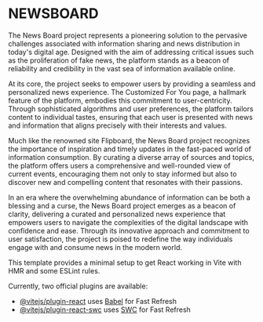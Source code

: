 # NEWSBOARD

The News Board project represents a pioneering solution to the pervasive challenges associated with information sharing and news distribution in today's digital age. Designed with the aim of addressing critical issues such as the proliferation of fake news, the platform stands as a beacon of reliability and credibility in the vast sea of information available online.

At its core, the project seeks to empower users by providing a seamless and personalized news experience. The Customized For You page, a hallmark feature of the platform, embodies this commitment to user-centricity. Through sophisticated algorithms and user preferences, the platform tailors content to individual tastes, ensuring that each user is presented with news and information that aligns precisely with their interests and values.

Much like the renowned site Flipboard, the News Board project recognizes the importance of inspiration and timely updates in the fast-paced world of information consumption. By curating a diverse array of sources and topics, the platform offers users a comprehensive and well-rounded view of current events, encouraging them not only to stay informed but also to discover new and compelling content that resonates with their passions.

In an era where the overwhelming abundance of information can be both a blessing and a curse, the News Board project emerges as a beacon of clarity, delivering a curated and personalized news experience that empowers users to navigate the complexities of the digital landscape with confidence and ease. Through its innovative approach and commitment to user satisfaction, the project is poised to redefine the way individuals engage with and consume news in the modern world.

This template provides a minimal setup to get React working in Vite with HMR and some ESLint rules.

Currently, two official plugins are available:

- [@vitejs/plugin-react](https://github.com/vitejs/vite-plugin-react/blob/main/packages/plugin-react/README.md) uses [Babel](https://babeljs.io/) for Fast Refresh
- [@vitejs/plugin-react-swc](https://github.com/vitejs/vite-plugin-react-swc) uses [SWC](https://swc.rs/) for Fast Refresh
